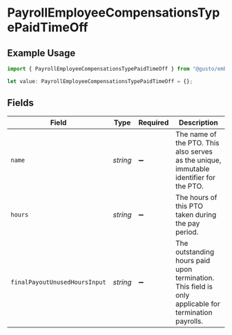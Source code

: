 # PayrollEmployeeCompensationsTypePaidTimeOff

## Example Usage

```typescript
import { PayrollEmployeeCompensationsTypePaidTimeOff } from "@gusto/embedded-api/models/components/payrollemployeecompensationstype.js";

let value: PayrollEmployeeCompensationsTypePaidTimeOff = {};
```

## Fields

| Field                                                                                                | Type                                                                                                 | Required                                                                                             | Description                                                                                          |
| ---------------------------------------------------------------------------------------------------- | ---------------------------------------------------------------------------------------------------- | ---------------------------------------------------------------------------------------------------- | ---------------------------------------------------------------------------------------------------- |
| `name`                                                                                               | *string*                                                                                             | :heavy_minus_sign:                                                                                   | The name of the PTO. This also serves as the unique, immutable identifier for the PTO.               |
| `hours`                                                                                              | *string*                                                                                             | :heavy_minus_sign:                                                                                   | The hours of this PTO taken during the pay period.                                                   |
| `finalPayoutUnusedHoursInput`                                                                        | *string*                                                                                             | :heavy_minus_sign:                                                                                   | The outstanding hours paid upon termination. This field is only applicable for termination payrolls. |
